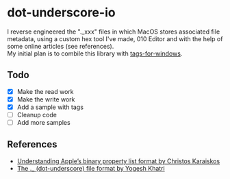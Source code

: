 # dot-underscore-io

I reverse engineered the "._xxx" files in which MacOS stores associated file metadata, using a custom hex tool I've made, 010 Editor and with the help of some online articles (see references).  
My initial plan is to combile this library with [tags-for-windows](https://github.com/ogxd/tags-for-windows).

## Todo
- [x] Make the read work
- [x] Make the write work
- [x] Add a sample with tags
- [ ] Cleanup code
- [ ] Add more samples

## References
* [Understanding Apple’s binary property list format by Christos Karaiskos](https://medium.com/@karaiskc/understanding-apples-binary-property-list-format-281e6da00dbd)
* [The ._ (dot-underscore) file format by Yogesh Khatri](https://www.swiftforensics.com/2018/11/the-dot-underscore-file-format.html)
